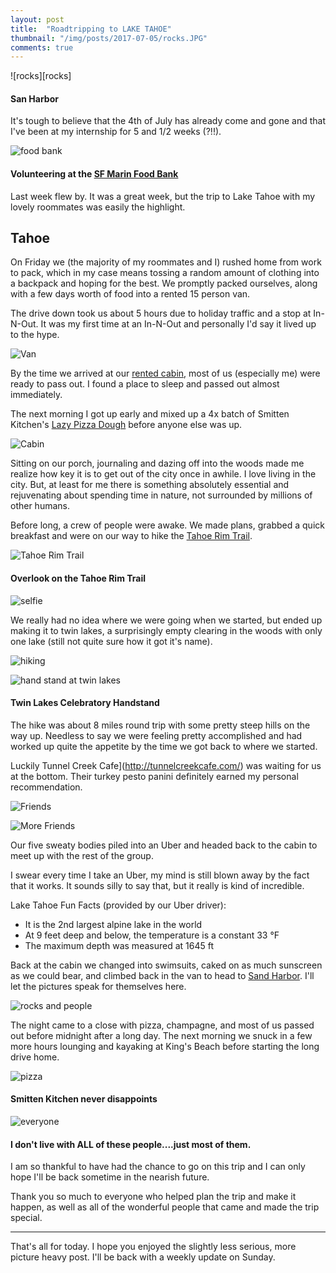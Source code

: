 ```yaml
---
layout: post
title:  "Roadtripping to LAKE TAHOE"
thumbnail: "/img/posts/2017-07-05/rocks.JPG"
comments: true
---
```


[banner]:/img/posts/2017-07-05/rocks.JPG
[handstand]:/img/posts/2017-07-05/handstand.jpg
[hike_crew]:/img/posts/2017-07-05/hike_crew.JPG
[hike_friends]:/img/posts/2017-07-05/hike_friends.jpg
[pizza]:/img/posts/2017-07-05/pizza.jpg
[rock_crew]:/img/posts/2017-07-05/rock_crew.jpg
[selfie]:/img/posts/2017-07-05/selfie.jpg
[view]:/img/posts/2017-07-05/view.jpg
[cabin]:/img/posts/2017-07-05/cabin.jpg
[everyone]:/img/posts/2017-07-05/everyone.jpeg
[hiking]:/img/posts/2017-07-05/hiking.jpg
[van]:/img/posts/2017-07-05/van.jpeg
[foodbank]:/img/posts/2017-07-05/foodbank.jpg

![rocks][rocks]
#### San Harbor

It's tough to believe that the 4th of July has already come and gone and that I've been at my internship for 5 and 1/2 weeks (?!!).

![food bank][foodbank]
#### Volunteering at the [SF Marin Food Bank](https://www.sfmfoodbank.org/)

Last week flew by. It was a great week, but the trip to Lake Tahoe with my lovely roommates was easily the highlight.

## Tahoe
On Friday we (the majority of my roommates and I) rushed home from work to pack, which in my case means tossing a random amount of clothing into a backpack and hoping for the best.  We promptly packed ourselves, along with a few days worth of food into a rented 15 person van.

The drive down took us about 5 hours due to holiday traffic and a stop at In-N-Out.  It was my first time at an In-N-Out and personally I'd say it lived up to the hype.

![Van][Van]

By the time we arrived at our [rented cabin](https://www.booking.com/hotel/us/wildwood-tahoe-vista-lodge-tahoe-vista.html#tab-main), most of us (especially me) were ready to pass out.  I found a place to sleep and passed out almost immediately.

The next morning I got up early and mixed up a 4x batch of Smitten Kitchen's [Lazy Pizza Dough](https://smittenkitchen.com/2013/10/lazy-pizza-dough-favorite-margarita-pizza/) before anyone else was up.

![Cabin][cabin]

Sitting on our porch, journaling and dazing off into the woods made me realize how key it is to get out of the city once in awhile.  I love living in the city. But, at least for me there is something absolutely essential and rejuvenating about spending time in nature, not surrounded by millions of other humans.

Before long, a crew of people were awake.  We made plans, grabbed a quick breakfast and were on our way to hike the [Tahoe Rim Trail](https://www.alltrails.com/trail/us/nevada/tahoe-rim-trail-trt-tahoe-meadows-to-twin-lakes).

![Tahoe Rim Trail][view]
#### Overlook on the Tahoe Rim Trail

![selfie][selfie]

We really had no idea where we were going when we started, but ended up making it to twin lakes, a surprisingly empty clearing in the woods with only one lake (still not quite sure how it got it's name).

![hiking][hiking]

![hand stand at twin lakes][handstand]
#### Twin Lakes Celebratory Handstand

The hike was about 8 miles round trip with some pretty steep hills on the way up.  Needless to say we were feeling pretty accomplished and had worked up quite the appetite by the time we got back to where we started.

Luckily Tunnel Creek Cafe](http://tunnelcreekcafe.com/) was waiting for us at the bottom.  Their turkey pesto panini definitely earned my personal recommendation.

![Friends][hike_crew]

![More Friends][hike_friends]

Our five sweaty bodies piled into an Uber and headed back to the cabin to meet up with the rest of the group.

I swear every time I take an Uber, my mind is still blown away by the fact that it works.  It sounds silly to say that, but it really is kind of incredible.

Lake Tahoe Fun Facts (provided by our Uber driver):
* It is the 2nd largest alpine lake in the world
* At 9 feet deep and below, the temperature is a constant 33 °F
* The maximum depth was measured at 1645 ft

Back at the cabin we changed into swimsuits, caked on as much sunscreen as we could bear, and climbed back in the van to head to [Sand Harbor](http://parks.nv.gov/parks/lake-tahoe-nevada-state-park).  I'll let the pictures speak for themselves here.

![rocks and people][rock_crew]

The night came to a close with pizza, champagne, and most of us passed out before midnight after a long day.  The next morning we snuck in a few more hours lounging and kayaking at King's Beach before starting the long drive home.

![pizza][pizza]
#### Smitten Kitchen never disappoints

![everyone][everyone]
#### I don't live with ALL of these people....just most of them.

I am so thankful to have had the chance to go on this trip and I can only hope I'll be back sometime in the nearish future.

Thank you so much to everyone who helped plan the trip and make it happen, as well as all of the wonderful people that came and made the trip special.

_____

That's all for today.  I hope you enjoyed the slightly less serious, more picture heavy post.  I'll be back with a weekly update on Sunday.

